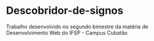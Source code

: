 # Descobridor-de-signos
 Trabalho desenvolvido no segundo bimestre da matéria de Desenvolvimento Web do IFSP - Campus Cubatão
